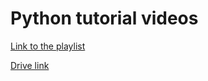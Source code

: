 # Python tutorial videos

[Link to the playlist](https://www.youtube.com/playlist?list=PLoasmm-JmS0411meWLhuK9tfTiW4hSOOF)

[Drive link](https://drive.google.com/drive/folders/12MRDq5YVVUcijjN-h3rj8Q_hHx_bxNJO?usp=sharing)

